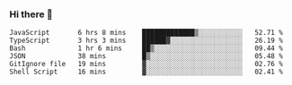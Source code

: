 ### Hi there 👋

<!-- - 🔭 I’m currently working on ...
- 🌱 I’m currently learning ...
- 👯 I’m looking to collaborate on ...
- 🤔 I’m looking for help with ...
- 💬 Ask me about ...
- 📫 How to reach me: ...
- 😄 Pronouns: ...
- ⚡ Fun fact: ... -->



<!--START_SECTION:waka-->

```text
JavaScript       6 hrs 8 mins    █████████████▒░░░░░░░░░░░   52.71 %
TypeScript       3 hrs 3 mins    ██████▓░░░░░░░░░░░░░░░░░░   26.19 %
Bash             1 hr 6 mins     ██▒░░░░░░░░░░░░░░░░░░░░░░   09.44 %
JSON             38 mins         █▒░░░░░░░░░░░░░░░░░░░░░░░   05.48 %
GitIgnore file   19 mins         ▓░░░░░░░░░░░░░░░░░░░░░░░░   02.76 %
Shell Script     16 mins         ▓░░░░░░░░░░░░░░░░░░░░░░░░   02.41 %
```

<!--END_SECTION:waka-->
